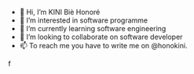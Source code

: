 - 👋 Hi, I’m KINI Biè Honoré
- 👀 I’m interested in software programme
- 🌱 I’m currently learning software engineering
- 💞️ I’m looking to collaborate on software developer
- 📫 To reach me you have to write me on @honokini.

<!---
honokini/honokini is a ✨ special ✨ repository because its `README.md` (this file) appears on your GitHub profile.
You can click the Preview link to take a look at your changes.
--->f
